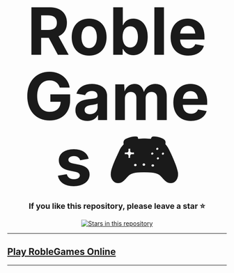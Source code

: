 <p align="center">
  <strong style="font-size: 150px; line-height: 1;">RobleGames 🎮</strong>
</p>
<p align="center">
  <strong style="font-size: 18px;">If you like this repository, please leave a star ⭐</strong>
</p>
<p align="center">
  <a href="https://github.com/Fede55xd/RobleGames/stargazers"> 
    <img title="Stars in this repository" src="https://img.shields.io/github/stars/Fede55xd/RobleGames?label=Estrellas&color=black&style=flat&logo=github&logoColor=white&labelColor=black&logoWidth=30&scale=12">
  </a>
</p>

---

## [Play RobleGames Online](https://fede55xd.github.io/RobleGames/)

---